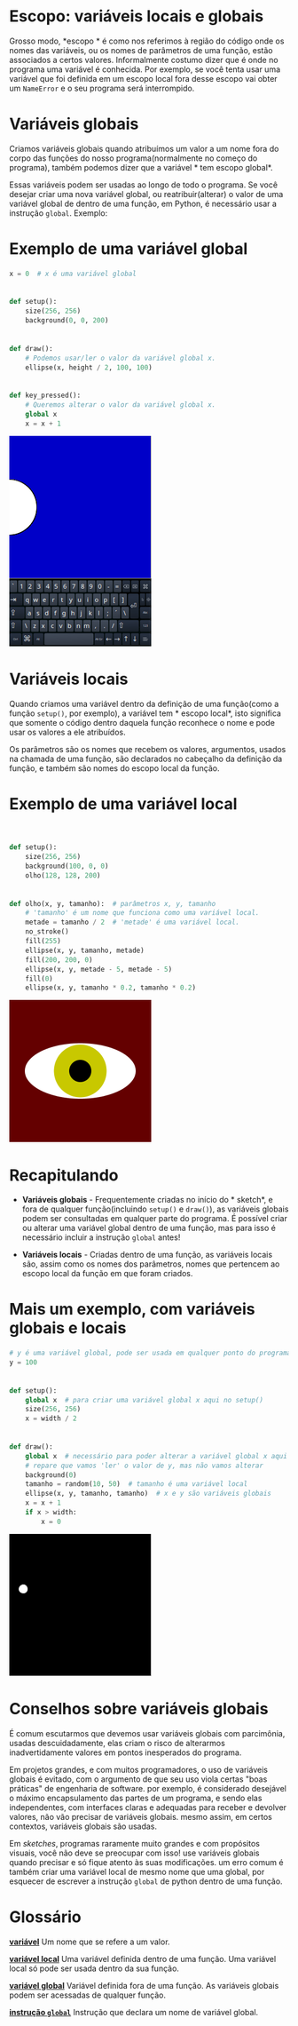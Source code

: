 # Escopo: variáveis locais e globais

Grosso modo, *escopo * é como nos referimos à região do código onde os nomes das variáveis, ou os nomes de parâmetros de uma função, estão associados a certos valores. Informalmente costumo dizer que é onde no programa uma variável é conhecida. Por exemplo, se você tenta usar uma variável que foi definida em um escopo local fora desse escopo vai obter um `NameError` e o seu programa será interrompido.

# Variáveis globais

Criamos variáveis globais quando atribuímos um valor a um nome fora do corpo das funções do nosso programa(normalmente no começo do programa), também podemos dizer que a variável * tem escopo global*.

Essas variáveis podem ser usadas ao longo de todo o programa. Se você desejar criar uma nova variável global, ou reatribuir(alterar) o valor de uma variável global de dentro de uma função, em Python, é necessário usar a instrução `global`. Exemplo:

# Exemplo de uma variável global

```python
x = 0  # x é uma variável global


def setup():
    size(256, 256)
    background(0, 0, 200)


def draw():
    # Podemos usar/ler o valor da variável global x.
    ellipse(x, height / 2, 100, 100)


def key_pressed():
    # Queremos alterar o valor da variável global x.
    global x
    x = x + 1


```

![key_pressed](assets/escopo_teclado.gif)

# Variáveis locais

Quando criamos uma variável dentro da definição de uma função(como a função `setup()`, por exemplo), a variável tem * escopo local*, isto significa que somente o código dentro daquela função reconhece o nome e pode usar os valores a ele atribuídos.

Os parâmetros são os nomes que recebem os valores, argumentos, usados na chamada de uma função, são declarados no cabeçalho da definição da função, e também são nomes do escopo local da função.

# Exemplo de uma variável local

```python


def setup():
    size(256, 256)
    background(100, 0, 0)
    olho(128, 128, 200)


def olho(x, y, tamanho):  # parâmetros x, y, tamanho
    # 'tamanho' é um nome que funciona como uma variável local.
    metade = tamanho / 2  # 'metade' é uma variável local.
    no_stroke()
    fill(255)
    ellipse(x, y, tamanho, metade)
    fill(200, 200, 0)
    ellipse(x, y, metade - 5, metade - 5)
    fill(0)
    ellipse(x, y, tamanho * 0.2, tamanho * 0.2)


```

![olho](assets/escopo_olho.png)

# Recapitulando

- **Variáveis globais** - Frequentemente criadas no início do * sketch*, e fora de qualquer função(incluindo `setup()` e `draw()`), as variáveis globais podem ser consultadas em qualquer parte do programa. É possível criar ou alterar uma variável global dentro de uma função, mas para isso é necessário incluir a instrução `global` antes!

- **Variáveis locais** - Criadas dentro de uma função, as variáveis locais são, assim como os nomes dos parâmetros, nomes que  pertencem ao escopo local da função em que foram criados.


# Mais um exemplo, com variáveis globais e locais

```python
# y é uma variável global, pode ser usada em qualquer ponto do programa.
y = 100


def setup():
    global x  # para criar uma variável global x aqui no setup()
    size(256, 256)
    x = width / 2


def draw():
    global x  # necessário para poder alterar a variável global x aqui no draw()
    # repare que vamos 'ler' o valor de y, mas não vamos alterar
    background(0)
    tamanho = random(10, 50)  # tamanho é uma variável local
    ellipse(x, y, tamanho, tamanho)  # x e y são variáveis globais
    x = x + 1
    if x > width:
        x = 0


```
![vibrando](assets/escopo.gif)

# Conselhos sobre variáveis globais

É comum escutarmos que devemos usar variáveis globais com parcimônia, usadas descuidadamente, elas criam o risco de alterarmos inadvertidamente valores em pontos inesperados do programa.

Em projetos grandes, e com muitos programadores, o uso de variáveis globais é evitado, com o argumento de que seu uso viola certas "boas práticas" de engenharia de software. por exemplo, é considerado desejável o máximo encapsulamento das partes de um programa, e sendo elas independentes, com interfaces claras e adequadas para receber e devolver valores, não vão precisar de variáveis globais. mesmo assim, em certos contextos, variáveis globais são usadas.

Em *sketches*, programas raramente muito grandes e com propósitos visuais, você não deve se preocupar com isso! use variáveis globais quando precisar e só fique atento às suas modificações. um erro comum é também criar uma variável local de mesmo nome que uma global, por esquecer de escrever a instrução `global` de python dentro de uma função.

# Glossário

[**variável**](https://penseallen.github.io/pense_python2e/02-vars-expr-instr.html#termo:variável) Um nome que se refere a um valor.

[**variável local**](https://penseallen.github.io/pense_python2e/03-funcoes.html#termo:variável%20local) Uma variável definida dentro de uma função. Uma variável local só pode ser usada dentro da sua função.

[**variável global**](https://penseallen.github.io/pense_python2e/11-dicionarios.html#termo:variável%20global) Variável definida fora de uma função. As variáveis globais podem ser acessadas de qualquer função.

[**instrução `global`**](https://penseallen.github.io/pense_python2e/11-dicionarios.html#termo:instrução%20global) Instrução que declara um nome de variável global.
